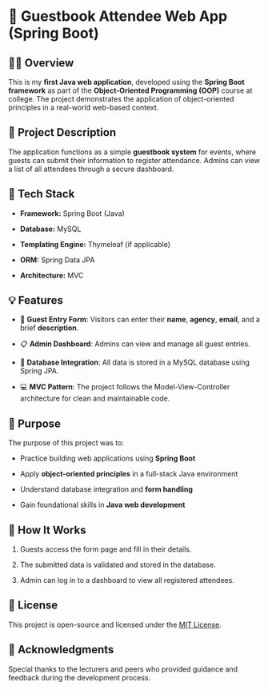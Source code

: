 
  

# 📘 Guestbook Attendee Web App (Spring Boot)

  

## 🧑‍💻 Overview

  

This is my **first Java web application**, developed using the **Spring Boot framework** as part of the **Object-Oriented Programming (OOP)** course at college. The project demonstrates the application of object-oriented principles in a real-world web-based context.

  

## 📝 Project Description

  

The application functions as a simple **guestbook system** for events, where guests can submit their information to register attendance. Admins can view a list of all attendees through a secure dashboard.

  

## 🔧 Tech Stack

  

-  **Framework:** Spring Boot (Java)

-  **Database:** MySQL

-  **Templating Engine:** Thymeleaf (if applicable)

-  **ORM:** Spring Data JPA

-  **Architecture:** MVC

  

## 💡 Features

  

- 🎫 **Guest Entry Form**: Visitors can enter their **name**, **agency**, **email**, and a brief **description**.

- 📋 **Admin Dashboard**: Admins can view and manage all guest entries.

- 🧱 **Database Integration**: All data is stored in a MySQL database using Spring JPA.

- 💻 **MVC Pattern**: The project follows the Model-View-Controller architecture for clean and maintainable code.

  

## 🎯 Purpose

  

The purpose of this project was to:

- Practice building web applications using **Spring Boot**

- Apply **object-oriented principles** in a full-stack Java environment

- Understand database integration and **form handling**

- Gain foundational skills in **Java web development**

  

## 🏁 How It Works

  

1. Guests access the form page and fill in their details.

2. The submitted data is validated and stored in the database.

3. Admin can log in to a dashboard to view all registered attendees.

  

## 📄 License

  

This project is open-source and licensed under the [MIT License](LICENSE).

  

## 🙏 Acknowledgments

  

Special thanks to the lecturers and peers who provided guidance and feedback during the development process.
